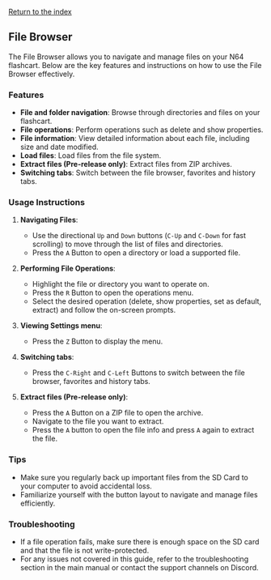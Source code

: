[Return to the index](./00_index.md)
## File Browser
<!-- Could use a beauty screenshot here -->
The File Browser allows you to navigate and manage files on your N64 flashcart. Below are the key features and instructions on how to use the File Browser effectively.

### Features
- **File and folder navigation**: Browse through directories and files on your flashcart.
- **File operations**: Perform operations such as delete and show properties.
- **File information**: View detailed information about each file, including size and date modified.
- **Load files**: Load files from the file system.
- **Extract files (Pre-release only)**: Extract files from ZIP archives.
- **Switching tabs**: Switch between the file browser, favorites and history tabs.

### Usage Instructions
<!-- Maybe all the Control pages could be merged into this section? -->
1. **Navigating Files**:
    - Use the directional `Up` and `Down` buttons (`C-Up` and `C-Down` for fast scrolling) to move through the list of files and directories.
    - Press the `A` Button to open a directory or load a supported file.

2. **Performing File Operations**:
    - Highlight the file or directory you want to operate on.
    - Press the `R` Button to open the operations menu.
    - Select the desired operation (delete, show properties, set as default, extract) and follow the on-screen prompts.

3. **Viewing Settings menu**:
    - Press the `Z` Button to display the menu.

4. **Switching tabs**:
    - Press the `C-Right` and `C-Left` Buttons to switch between the file browser, favorites and history tabs.

5. **Extract files (Pre-release only)**:
    - Press the `A` Button on a ZIP file to open the archive.
    - Navigate to the file you want to extract.
    - Press the `A` button to open the file info and press `A` again to extract the file.

### Tips

- Make sure you regularly back up important files from the SD Card to your computer to avoid accidental loss.
- Familiarize yourself with the button layout to navigate and manage files efficiently.

### Troubleshooting

- If a file operation fails, make sure there is enough space on the SD card and that the file is not write-protected.
- For any issues not covered in this guide, refer to the troubleshooting section in the main manual or contact the support channels on Discord.
